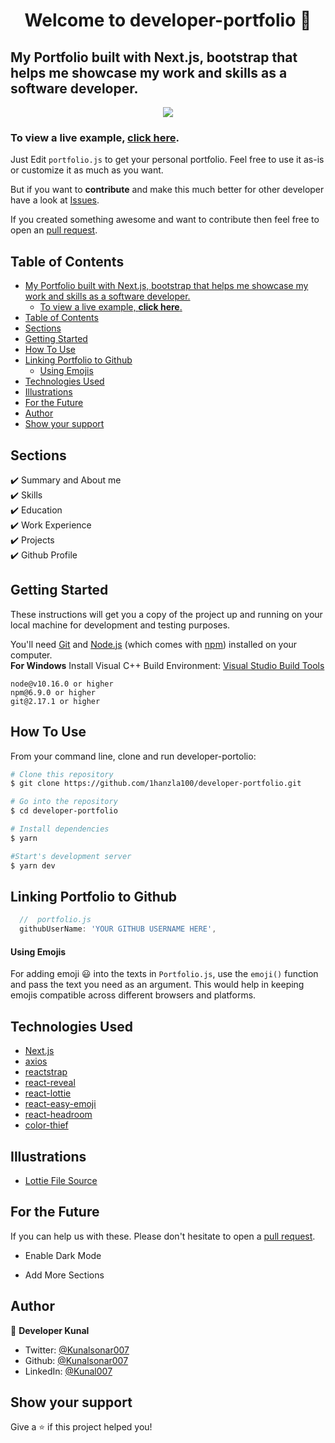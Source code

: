 <h1 align="center">Welcome to developer-portfolio 👋</h1>

## My Portfolio built with Next.js, bootstrap that helps me showcase my work and skills as a software developer.

<p align="center">
  <kbd>
    <img src="https://i.ibb.co/VgDbxPH/Screenshot-2023-01-29-192330.png"></img>
  </kbd>
</p>

### To view a live example, **[click here]()**.

Just Edit `portfolio.js` to get your personal portfolio. Feel free to use it as-is or customize it as much as you want.

But if you want to **contribute** and make this much better for other developer have a look at [Issues](https://github.com/1hanzla100/developer-portfolio/issues).

If you created something awesome and want to contribute then feel free to open an [pull request](https://github.com/1hanzla100/developer-portfolio/pulls).

## Table of Contents

- [My Portfolio built with Next.js, bootstrap that helps me showcase my work and skills as a software developer.](#my-portfolio-built-with-nextjs-bootstrap-that-helps-me-showcase-my-work-and-skills-as-a-software-developer)
  - [To view a live example, **click here**.](#to-view-a-live-example-click-here)
- [Table of Contents](#table-of-contents)
- [Sections](#sections)
- [Getting Started](#getting-started)
- [How To Use](#how-to-use)
- [Linking Portfolio to Github](#linking-portfolio-to-github)
    - [Using Emojis](#using-emojis)
- [Technologies Used](#technologies-used)
- [Illustrations](#illustrations)
- [For the Future](#for-the-future)
- [Author](#author)
- [Show your support](#show-your-support)

## Sections

✔️ Summary and About me\
✔️ Skills\
✔️ Education\
✔️ Work Experience\
✔️ Projects\
✔️ Github Profile

## Getting Started

These instructions will get you a copy of the project up and running on your local machine for development and testing purposes.

You'll need [Git](https://git-scm.com) and [Node.js](https://nodejs.org/en/download/) (which comes with [npm](http://npmjs.com)) installed on your computer.
<br>
**For Windows** Install Visual C++ Build Environment: [Visual Studio Build Tools](https://visualstudio.microsoft.com/thank-you-downloading-visual-studio/?sku=BuildTools)

```
node@v10.16.0 or higher
npm@6.9.0 or higher
git@2.17.1 or higher
```

## How To Use

From your command line, clone and run developer-portolio:

```bash
# Clone this repository
$ git clone https://github.com/1hanzla100/developer-portfolio.git

# Go into the repository
$ cd developer-portfolio

# Install dependencies
$ yarn

#Start's development server
$ yarn dev
```

## Linking Portfolio to Github

```javascript
  //  portfolio.js
  githubUserName: 'YOUR GITHUB USERNAME HERE',
```

#### Using Emojis

For adding emoji 😃 into the texts in `Portfolio.js`, use the `emoji()` function and pass the text you need as an argument. This would help in keeping emojis compatible across different browsers and platforms.

## Technologies Used

-   [Next.js](https://nextjs.org/)
-   [axios](https://www.npmjs.com/package/axios)
-   [reactstrap](https://reactstrap.github.io/)
-   [react-reveal](https://www.react-reveal.com/)
-   [react-lottie](https://www.npmjs.com/package/react-lottie)
-   [react-easy-emoji](https://github.com/appfigures/react-easy-emoji)
-   [react-headroom](https://github.com/KyleAMathews/react-headroom)
-   [color-thief](https://github.com/lokesh/color-thief)

## Illustrations

-   [Lottie File Source](https://lottiefiles.com)

## For the Future

If you can help us with these. Please don't hesitate to open a [pull request](https://github.com/saadpasta/developerFolio/pulls).

-   Enable Dark Mode

-   Add More Sections

## Author

👤 **Developer Kunal**

-   Twitter: [@Kunalsonar007](https://twitter.com/Kunalsonar007)
-   Github: [@Kunalsonar007](https://github.com/Kunalsonar007)
-   LinkedIn: [@Kunal007](https://www.linkedin.com/in/kunal-wankhede-295680249/)

## Show your support

Give a ⭐️ if this project helped you!